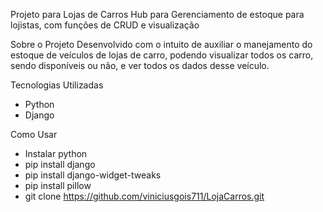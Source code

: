 Projeto para Lojas de Carros
Hub para Gerenciamento de estoque para lojistas, com funções de CRUD e visualização

Sobre o Projeto
Desenvolvido com o intuito de auxiliar o manejamento do estoque de veículos de lojas de carro, podendo visualizar todos os carro, sendo disponíveis ou não, e ver todos os dados desse veículo. 

Tecnologias Utilizadas
- Python
- Django

Como Usar
- Instalar python
- pip install django
- pip install django-widget-tweaks
- pip install pillow
- git clone https://github.com/viniciusgois711/LojaCarros.git
